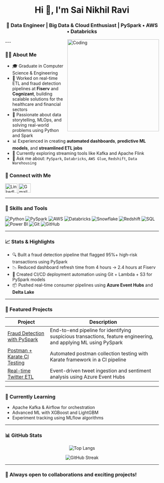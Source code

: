 <!-- GitHub README for Sai Nikhil Ravi -->

<h1 align="center">Hi 👋, I'm Sai Nikhil Ravi</h1>
<h3 align="center">🚀 Data Engineer | Big Data & Cloud Enthusiast | PySpark • AWS • Databricks</h3>


<p>
<img align="right" alt="Coding" width="300" src="https://media.tenor.com/Bf7dkcNyUjMAAAAC/data-transfer.gif" />
---

### 👨‍💼 About Me

- 🎓 Graduate in Computer Science & Engineering  
- 🏢 Worked on real-time ETL and fraud detection pipelines at **Fiserv** and **Cognizant**, building scalable solutions for the healthcare and financial sectors  
- 🧠 Passionate about data storytelling, MLOps, and solving real-world problems using Python and Spark  
- 📊 Experienced in creating **automated dashboards**, **predictive ML models**, and **streamlined ETL jobs**  
- 🌱 Currently exploring streaming tools like Kafka and Apache Flink  
- 💬 Ask me about: `PySpark`, `Databricks`, `AWS Glue`, `Redshift`, `Data Warehousing`


### 👤 Connect with Me

<p align="left">
<a href="https://linkedin.com/in/nikhil-r13011999" target="_blank">
<img src="https://raw.githubusercontent.com/rahuldkjain/github-profile-readme-generator/master/src/images/icons/Social/linked-in-alt.svg" alt="LinkedIn" height="30" width="40"/>
</a>
<a href="mailto:raavinikhil2212@gmail.com" target="_blank">
<img src="https://img.shields.io/badge/-Gmail-ea4335?style=flat-square&logo=Gmail&logoColor=white" alt="Gmail" height="30" width="40"/>
</a>
</p>

---

### 🔧 Skills and Tools

![Python](https://img.shields.io/badge/Python-3776AB?logo=python&logoColor=white)
![PySpark](https://img.shields.io/badge/PySpark-EE4C2C?logo=apache-spark&logoColor=white)
![AWS](https://img.shields.io/badge/AWS-232F3E?logo=amazon-aws&logoColor=white)
![Databricks](https://img.shields.io/badge/Databricks-E34A1F?logo=databricks&logoColor=white)
![Snowflake](https://img.shields.io/badge/Snowflake-56B9EB?logo=snowflake&logoColor=white)
![Redshift](https://img.shields.io/badge/AWS%20Redshift-8C4FFF?logo=amazon-aws&logoColor=white)
![SQL](https://img.shields.io/badge/SQL-4479A1?logo=mysql&logoColor=white)
![Power BI](https://img.shields.io/badge/PowerBI-F2C811?logo=powerbi&logoColor=white)
![Git](https://img.shields.io/badge/Git-F05032?logo=git&logoColor=white)
![GitHub](https://img.shields.io/badge/GitHub-181717?logo=github&logoColor=white)

---

### 📈 Stats & Highlights

- 🔍 Built a fraud detection pipeline that flagged 95%+ high-risk transactions using PySpark  
- 📉 Reduced dashboard refresh time from 4 hours → 2.4 hours at Fiserv  
- 📂 Created CI/CD deployment automation using Git + Lambda + S3 for PySpark models  
- 📦 Pushed real-time consumer pipelines using **Azure Event Hubs** and **Delta Lake**

---

### 📌 Featured Projects

| Project | Description |
|--------|-------------|
| [Fraud Detection with PySpark](https://github.com/nikhil-raavi/fraud-detection-bank-transactions) | End-to-end pipeline for identifying suspicious transactions, feature engineering, and applying ML using PySpark |
| [Postman + Karate CI Testing](#) | Automated postman collection testing with Karate framework in a CI pipeline |
| [Real-time Twitter ETL](#) | Event-driven tweet ingestion and sentiment analysis using Azure Event Hubs |

---

### 🧠 Currently Learning

- Apache Kafka & Airflow for orchestration  
- Advanced ML with XGBoost and LightGBM  
- Experiment tracking using MLflow algorithms

---

### 📊 GitHub Stats

<p align="center">
<img src="https://github-readme-stats.vercel.app/api/top-langs?username=nikhil-raavi&show_icons=true&locale=en&layout=compact" alt="Top Langs"/>
</p>

<p align="center">
<img src="https://github-readme-streak-stats.herokuapp.com/?user=nikhil-raavi" alt="GitHub Streak"/>
</p>

---

### 🌟 Always open to collaborations and exciting projects!
